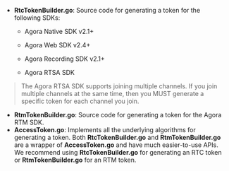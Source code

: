 - **RtcTokenBuilder.go**: Source code for generating a token for the following SDKs:
  - Agora Native SDK v2.1+

  - Agora Web SDK v2.4+

  - Agora Recording SDK v2.1+

  - Agora RTSA SDK

> The Agora RTSA SDK supports joining multiple channels. If you join multiple channels at the same time, then you MUST generate a specific token for each channel you join. 

- **RtmTokenBuilder.go**: Source code for generating a token for the Agora RTM SDK. 
- **AccessToken.go**: Implements all the underlying algorithms for generating a token. Both **RtcTokenBuilder.go** and **RtmTokenBuilder.go** are a wrapper of **AccessToken.go** and have much easier-to-use APIs. We recommend using **RtcTokenBuilder.go** for generating an RTC token or **RtmTokenBuilder.go** for an RTM token.
